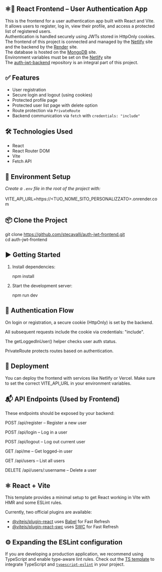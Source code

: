 ## ⚛️🔐 React Frontend – User Authentication App

This is the frontend for a user authentication app built with React and Vite. 
<br>
It allows users to register, log in, view their profile, and access a protected 
<br>
list of registered users. 
<br>
Authentication is handled securely using JWTs stored in HttpOnly cookies.
<br>
The frontend of this project is connected and managed by the [Netlify](https://www.netlify.com/) site
<br>
and the backend by the [Render](https://www.render.com/) site. 
<br>
The database is hosted on the [MongoDB](https://www.mongodb.com/) site. 
<br>
Environment variables must be set on the [Netlify](https://www.netlify.com/) site
<br>
The [auth-jwt-backend](https://github.com/stecavalli/auth-jwt-backend) repository is an integral part of this project.

## ✅ Features

- User registration
- Secure login and logout (using cookies)
- Protected profile page
- Protected user list page with delete option
- Route protection via `PrivateRoute`
- Backend communication via `fetch` with `credentials: "include"`

## 🛠️ Technologies Used

- React
- React Router DOM
- Vite
- Fetch API

## 🔧 Environment Setup

<i>Create a `.env` file in the root of the project with:</i>
<br><br>
VITE_API_URL=https://<TUO_NOME_SITO_PERSONALIZZATO>.onrender.com

## 📦 Clone the Project

git clone https://github.com/stecavalli/auth-jwt-frontend.git
<br>
cd auth-jwt-frontend

## ▶️ Getting Started

1. Install dependencies:

   npm install

2. Start the development server:

   npm run dev

## 🔐 Authentication Flow
On login or registration, a secure cookie (HttpOnly) is set by the backend.

All subsequent requests include the cookie via credentials: "include".

The getLoggedInUser() helper checks user auth status.

PrivateRoute protects routes based on authentication.

## 🚀 Deployment
You can deploy the frontend with services like Netlify or Vercel. Make sure to set the correct VITE_API_URL in your environment variables.

## 📬 API Endpoints (Used by Frontend)
These endpoints should be exposed by your backend:

POST /api/register – Register a new user

POST /api/login – Log in a user

POST /api/logout – Log out current user

GET /api/me – Get logged-in user

GET /api/users – List all users

DELETE /api/users/:username – Delete a user

## ⚛️ React + Vite

This template provides a minimal setup to get React working in Vite with HMR and some ESLint rules.

Currently, two official plugins are available:

- [@vitejs/plugin-react](https://github.com/vitejs/vite-plugin-react/blob/main/packages/plugin-react/README.md) uses [Babel](https://babeljs.io/) for Fast Refresh
- [@vitejs/plugin-react-swc](https://github.com/vitejs/vite-plugin-react-swc) uses [SWC](https://swc.rs/) for Fast Refresh

## ⚙️ Expanding the ESLint configuration

If you are developing a production application, we recommend using TypeScript and enable type-aware lint rules. Check out the [TS template](https://github.com/vitejs/vite/tree/main/packages/create-vite/template-react-ts) to integrate TypeScript and [`typescript-eslint`](https://typescript-eslint.io) in your project.

